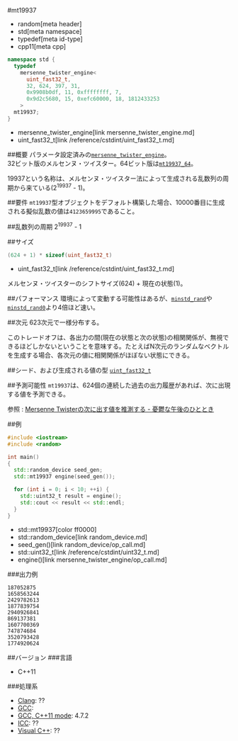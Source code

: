 #mt19937
* random[meta header]
* std[meta namespace]
* typedef[meta id-type]
* cpp11[meta cpp]

```cpp
namespace std {
  typedef
    mersenne_twister_engine<
      uint_fast32_t,
      32, 624, 397, 31,
      0x9908b0df, 11, 0xffffffff, 7,
      0x9d2c5680, 15, 0xefc60000, 18, 1812433253
    >
  mt19937;
}
```
* mersenne_twister_engine[link mersenne_twister_engine.md]
* uint_fast32_t[link /reference/cstdint/uint_fast32_t.md]

##概要
パラメータ設定済みの[`mersenne_twister_engine`](mersenne_twister_engine.md)。  
32ビット版のメルセンヌ・ツイスター。64ビット版は[`mt19937_64`](mt19937_64.md)。
  
19937という名称は、メルセンヌ・ツイスター法によって生成される乱数列の周期から来ている(2<sup>19937</sup> - 1)。  


##要件
`mt19937`型オブジェクトをデフォルト構築した場合、10000番目に生成される擬似乱数の値は`4123659995`であること。


##乱数列の周期
2<sup>19937</sup> - 1


##サイズ
```cpp
(624 + 1) * sizeof(uint_fast32_t)
```
* uint_fast32_t[link /reference/cstdint/uint_fast32_t.md]

メルセンヌ・ツイスターのシフトサイズ(624) + 現在の状態(1)。


##パフォーマンス
環境によって変動する可能性はあるが、[`minstd_rand`](minstd_rand.md)や[`minstd_rand0`](minstd_rand0.md)より4倍ほど速い。


##次元
623次元で一様分布する。

このトレードオフは、各出力の間(現在の状態と次の状態)の相関関係が、無視できるほどしかないということを意味する。たとえばN次元のランダムなベクトルを生成する場合、各次元の値に相関関係がほぼない状態にできる。


##シード、および生成される値の型
[`uint_fast32_t`](/reference/cstdint/uint_fast32_t.md)


##予測可能性
`mt19937`は、624個の連続した過去の出力履歴があれば、次に出現する値を予測できる。

参照 : [Mersenne Twisterの次に出す値を推測する - 憂鬱な午後のひととき](http://homepage1.nifty.com/herumi/diary/1505.html#18)


##例
```cpp
#include <iostream>
#include <random>

int main()
{
  std::random_device seed_gen;
  std::mt19937 engine(seed_gen());

  for (int i = 0; i < 10; ++i) {
    std::uint32_t result = engine();
    std::cout << result << std::endl;
  }
}
```
* std::mt19937[color ff0000]
* std::random_device[link random_device.md]
* seed_gen()[link random_device/op_call.md]
* std::uint32_t[link /reference/cstdint/uint32_t.md]
* engine()[link mersenne_twister_engine/op_call.md]

###出力例
```
187052875
1658563244
2429782613
1877839754
2940926841
869137381
1607700369
747874684
3520793428
1774920624
```

##バージョン
###言語
- C++11

###処理系
- [Clang](/implementation.md#clang): ??
- [GCC](/implementation.md#gcc): 
- [GCC, C++11 mode](/implementation.md#gcc): 4.7.2
- [ICC](/implementation.md#icc): ??
- [Visual C++](/implementation.md#visual_cpp): ??


